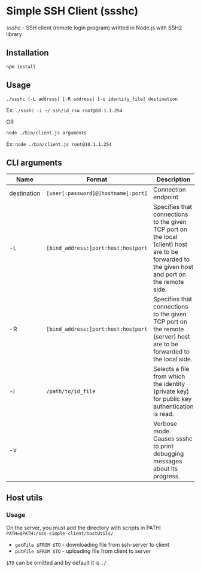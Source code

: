 # Simple SSH Client (ssshc)

ssshc - SSH client (remote login program) writted in Node.js with SSH2 library

## Installation

`npm install`

## Usage

`./ssshc [-L address] [-R address] [-i identity_file] destination`

Ex: `./ssshc -i ~/.ssh/id_rsa root@10.1.1.254`

OR

`node ./bin/client.js arguments`

Ex: `node ./bin/client.js root@10.1.1.254`


## CLI arguments
Name | Format | Description
-----|--------|------------
destination|`[user[:password]@]hostname[:port]`|Connection endpoint
-L|`[bind_address:]port:host:hostport`|Specifies that connections to the given TCP port on the local (client) host are to be forwarded to the given host and port on the remote side.
-R|`[bind_address:]port:host:hostport`|Specifies that connections to the given TCP port on the remote (server) host are to be forwarded to the local side.
-i|`/path/to/id_file`|Selects a file from which the identity (private key) for public key authentication is read.
-v||Verbose mode. Causes ssshc to print debugging messages about its progress.  

## Host utils

### Usage

On the server, you must add the directory with scripts in PATH: `PATH=$PATH:/sss-simple-client/hostUtils/`

* `getFile $FROM $TO` - downloading file from ssh-server to client
* `putFile $FROM $TO` - uploading file from client to server

`$TO` can be omitted and by default it is `./`